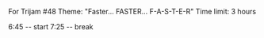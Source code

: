 For Trijam #48
Theme: "Faster... FASTER... F-A-S-T-E-R"
Time limit: 3 hours


6:45 -- start
7:25 -- break
